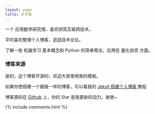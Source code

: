 ```yaml
---
layout: page
title: 关于我 
---
```


一个 应用数学研究僧，喜欢研究互联网技术。
<p>
平时喜欢整理个人博客，逛逛技术论坛。
<p>
了解一些 机器学习 基本概念和 Python 的简单用法，应用在 量化投资 方面。
<p>


<h3> 博客来源 </h3>  

<p>

是的，这个博客开源的，欢迎大家使用我的模板。

<p>

如果你想搭建一个跟我一样的博客，可以看我的 
<a href="/2017/04/jekyll+github_for_windows/"> Jekyll 搭建个人博客 </a>
教程

<p>


博客源码在 <a target="_blank" href='https://github.com/ZhouDingning/ZhouDingning.github.io/'>Github</a> 上，你的 Star 是我更新的动力，谢谢~

{% include comments.html %}




